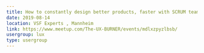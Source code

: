 ```yaml
---
title: How to constantly design better products, faster with SCRUM teams
date: 2019-08-14
location: VSF Experts , Mannheim
link: https://www.meetup.com/The-UX-BURNER/events/mdlxzpyzlbsb/
usergroup: lux
type: usergroup
---
```

